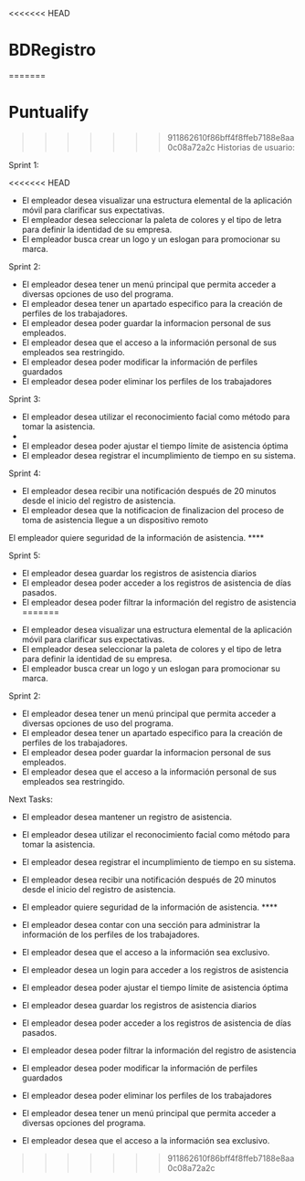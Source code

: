 <<<<<<< HEAD
# BDRegistro
=======
# Puntualify

>>>>>>> 911862610f86bff4f8ffeb7188e8aa0c08a72a2c
Historias de usuario:

Sprint 1:

<<<<<<< HEAD
- El empleador desea visualizar una estructura elemental de la aplicación móvil para clarificar sus expectativas.
- El empleador desea seleccionar la paleta de colores y el tipo de letra para definir la identidad de su empresa.
- El empleador busca crear un logo y un eslogan para promocionar su marca.

Sprint 2:

- El empleador desea tener un menú principal que permita acceder a diversas opciones de uso del programa.
- El empleador desea tener un apartado especifico para la creación de perfiles de los trabajadores.
- El empleador desea poder guardar la informacion personal de sus empleados.
- El empleador desea que el acceso a la información personal de sus empleados sea restringido.
- El empleador desea poder modificar la información de perfiles guardados
- El empleador desea poder eliminar los perfiles de los trabajadores

Sprint 3:

- El empleador desea utilizar el reconocimiento facial como método para tomar la asistencia.
- 
- El empleador desea poder ajustar el tiempo límite de asistencia óptima
- El empleador desea registrar el incumplimiento de tiempo en su sistema.

Sprint 4: 

- El empleador desea recibir una notificación después de 20 minutos desde el inicio del registro de asistencia.
- El empleador desea que la notificacion de finalizacion del proceso de toma de asistencia llegue a un dispositivo remoto

El empleador quiere seguridad de la información de asistencia. ****

Sprint 5:

- El empleador desea guardar los registros de asistencia diarios
- El empleador desea poder acceder a los registros de asistencia de días pasados.
- El empleador desea poder filtrar la información del registro de asistencia
=======
* El empleador desea visualizar una estructura elemental de la aplicación móvil para clarificar sus expectativas.
* El empleador desea seleccionar la paleta de colores y el tipo de letra para definir la identidad de su empresa.
* El empleador busca crear un logo y un eslogan para promocionar su marca.


Sprint 2:

*  El empleador desea tener un menú principal que permita acceder a diversas opciones de uso del programa.
* El empleador desea tener un apartado especifico para la creación de perfiles de los trabajadores.
* El empleador desea poder guardar la informacion personal de sus empleados.
* El empleador desea que el acceso a la información personal de sus empleados sea restringido.

Next Tasks:

* El empleador desea mantener un registro de asistencia.

* El empleador desea utilizar el reconocimiento facial como método para tomar la asistencia.

* El empleador desea registrar el incumplimiento de tiempo en su sistema.

* El empleador desea recibir una notificación después de 20 minutos desde el inicio del registro de asistencia.

* El empleador quiere seguridad de la información de asistencia. ****

* El empleador desea contar con una sección para administrar la información de los perfiles de los trabajadores.

* El empleador desea que el acceso a la información sea exclusivo.

* El empleador desea un login para acceder a los registros de asistencia

* El empleador desea poder ajustar el tiempo límite de asistencia óptima

* El empleador desea guardar los registros de asistencia diarios

* El empleador desea poder acceder a los registros de asistencia de días pasados.

* El empleador desea poder filtrar la información del registro de asistencia

* El empleador desea poder modificar la información de perfiles guardados

* El empleador desea poder eliminar los perfiles de los trabajadores

* El empleador desea tener un menú principal que permita acceder a diversas opciones del programa.

* El empleador desea que el acceso a la información sea exclusivo.



>>>>>>> 911862610f86bff4f8ffeb7188e8aa0c08a72a2c


